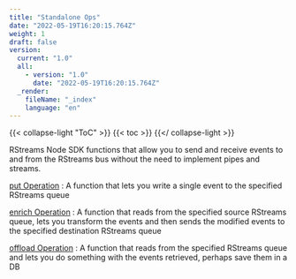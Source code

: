 ```yaml
---
title: "Standalone Ops"
date: "2022-05-19T16:20:15.764Z"
weight: 1
draft: false
version:
  current: "1.0"
  all:
    - version: "1.0"
      date: "2022-05-19T16:20:15.764Z"
  _render:
    fileName: "_index"
    language: "en"
---
```


{{< collapse-light "ToC" >}}
{{< toc  >}}
{{</ collapse-light >}}

RStreams Node SDK functions that allow you to send and receive events to and from the RStreams bus without the need to
implement pipes and streams.

[put Operation](./put)
: A function that lets you write a single event to the specified RStreams queue

[enrich Operation](./enrich)
: A function that reads from the specified source RStreams queue, lets you transform the events and then sends the 
modified events to the specified destination RStreams queue

[offload Operation](./offload)
: A function that reads from the specified RStreams queue and lets you do something with the events retrieved, perhaps save them in a DB